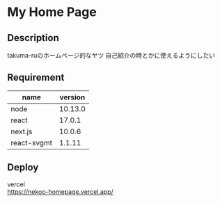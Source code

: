 # My Home Page

## Description
takuma-ruのホームページ的なヤツ
自己紹介の時とかに使えるようにしたい

## Requirement

| name | version |
| ------------- | ------------- |
| node  | 10.13.0 |
| react  | 17.0.1 |
| next.js | 10.0.6 |
| react-svgmt | 1.1.11 |

## Deploy
vercel<br>
https://nekoo-homepage.vercel.app/
